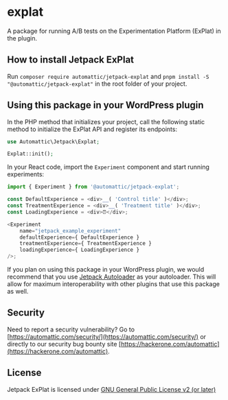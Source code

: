 # explat

A package for running A/B tests on the Experimentation Platform (ExPlat) in the plugin.

## How to install Jetpack ExPlat

Run `composer require automattic/jetpack-explat` and `pnpm install -S "@automattic/jetpack-explat"` in the root folder of your project.

## Using this package in your WordPress plugin

In the PHP method that initializes your project, call the following static method to initialize the ExPlat API and register its endpoints:

```php
use Automattic\Jetpack\Explat;

Explat::init();
```

In your React code, import the `Experiment` component and start running experiments:

```js
import { Experiment } from '@automattic/jetpack-explat';

const DefaultExperience = <div>__( 'Control title' )</div>;
const TreatmentExperience = <div>__( 'Treatment title' )</div>;
const LoadingExperience = <div>⏰</div>;

<Experiment
	name="jetpack_example_experiment"
	defaultExperience={ DefaultExperience }
	treatmentExperience={ TreatmentExperience }
	loadingExperience={ LoadingExperience }
/>;
```

If you plan on using this package in your WordPress plugin, we would recommend that you use [Jetpack Autoloader](https://packagist.org/packages/automattic/jetpack-autoloader) as your autoloader. This will allow for maximum interoperability with other plugins that use this package as well.

## Security

Need to report a security vulnerability? Go to [https://automattic.com/security/](https://automattic.com/security/) or directly to our security bug bounty site [https://hackerone.com/automattic](https://hackerone.com/automattic).

## License

Jetpack ExPlat is licensed under [GNU General Public License v2 (or later)](./LICENSE.txt)

